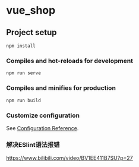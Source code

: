 # vue_shop

## Project setup
```
npm install
```

### Compiles and hot-reloads for development
```
npm run serve
```

### Compiles and minifies for production
```
npm run build
```

### Customize configuration
See [Configuration Reference](https://cli.vuejs.org/config/).

### 解决ESlint语法报错
https://www.bilibili.com/video/BV1EE411B7SU?p=27
